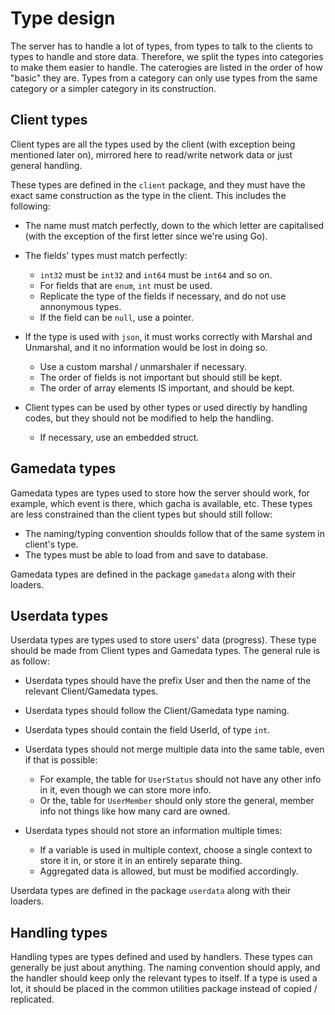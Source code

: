 # Type design
The server has to handle a lot of types, from types to talk to the clients to types to handle and store data. Therefore, we split the types into categories to make them easier to handle. The caterogies are listed in the order of how "basic" they are. Types from a category can only use types from the same category or a simpler category in its construction. 

## Client types
Client types are all the types used by the client (with exception being mentioned later on), mirrored here to read/write network data or just general handling.

These types are defined in the `client` package, and they must have the exact same construction as the type in the client. This includes the following:

- The name must match perfectly, down to the which letter are capitalised (with the exception of the first letter since we're using Go).
- The fields' types must match perfectly:

  - `int32` must be `int32` and `int64` must be `int64` and so on.
  - For fields that are `enum`, `int` must be used.
  - Replicate the type of the fields if necessary, and do not use annonymous types.
  - If the field can be `null`, use a pointer.
- If the type is used with `json`, it must works correctly with Marshal and Unmarshal, and it no information would be lost in doing so.

  - Use a custom marshal / unmarshaler if necessary.
  - The order of fields is not important but should still be kept.
  - The order of array elements IS important, and should be kept.
- Client types can be used by other types or used directly by handling codes, but they should not be modified to help the handling. 

  - If necessary, use an embedded struct.

## Gamedata types
Gamedata types are types used to store how the server should work, for example, which event is there, which gacha is available, etc. These types are less constrained than the client types but should still follow:

- The naming/typing convention shoulds follow that of the same system in client's type.
- The types must be able to load from and save to database.

Gamedata types are defined in the package `gamedata` along with their loaders.

## Userdata types 
Userdata types are types used to store users' data (progress). These type should be made from Client types and Gamedata types. The general rule is as follow:

- Userdata types should have the prefix User and then the name of the relevant Client/Gamedata types.
- Userdata types should follow the Client/Gamedata type naming.
- Userdata types should contain the field UserId, of type `int`.
- Userdata types should not merge multiple data into the same table, even if that is possible:
  
  - For example, the table for `UserStatus` should not have any other info in it, even though we can store more info.
  - Or the, table for `UserMember` should only store the general, member info not things like how many card are owned.
- Userdata types should not store an information multiple times:

  - If a variable is used in multiple context, choose a single context to store it in, or store it in an entirely separate thing.
  - Aggregated data is allowed, but must be modified accordingly.

Userdata types are defined in the package `userdata` along with their loaders.

## Handling types
Handling types are types defined and used by handlers. These types can generally be just about anything. The naming convention should apply, and the handler should keep only the relevant types to itself. If a type is used a lot, it should be placed in the common utilities package instead of copied / replicated.